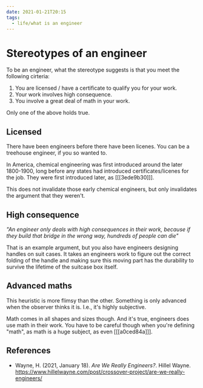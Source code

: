 ```yaml
---
date: 2021-01-21T20:15
tags: 
  - life/what is an engineer
---
```


# Stereotypes of an engineer

To be an engineer, what the stereotype suggests is that you meet the following
cirteria:

1. You are licensed / have a certificate to qualify you for your work.
2. Your work involves high consequence.
3. You involve a great deal of math in your work.

Only one of the above holds true.

## Licensed

There have been engineers before there have been licenes. You can be a treehouse
engineer, if you so wanted to.

In America, chemical engineering was first introduced around the later 1800-1900,
long before any states had introduced certificates/licenes for the job. They
were first introduced later, as [[[3ede9b30]]].

This does not invalidate those early chemical engineers, but only invalidates
the argument that they weren't.

## High consequence

*"An engineer only deals with high consequences in their work, because if they
build that bridge in the wrong way, hundreds of people can die"*

That is an example argument, but you also have engineers designing handles on
suit cases. It takes an engineers work to figure out the correct folding of the
handle and making sure this moving part has the durability to survive the
lifetime of the suitcase box itself.

## Advanced maths

This heuristic is more flimsy than the other. Something is only advanced when
the observer thinks it is. I.e., it's highly subjective.

Math comes in all shapes and sizes though. And it's true, engineers does use
math in their work. You have to be careful though when you're defining "math",
as math is a huge subject, as even [[[a0ced84a]]].

## References

- Wayne, H. (2021, January 18). *Are We Really Engineers?*. Hillel Wayne.
  <https://www.hillelwayne.com/post/crossover-project/are-we-really-engineers/>
